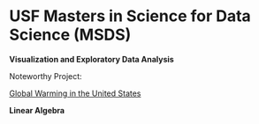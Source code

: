 # USF Masters in Science for Data Science (MSDS)

**Visualization and Exploratory Data Analysis**
    
   Noteworthy Project: 
   
   [Global Warming in the United States](https://github.com/surengunturumasters/classes/blob/master/Visualization/labs/homework/finalProject/finalProj.ipynb)


**Linear Algebra**


